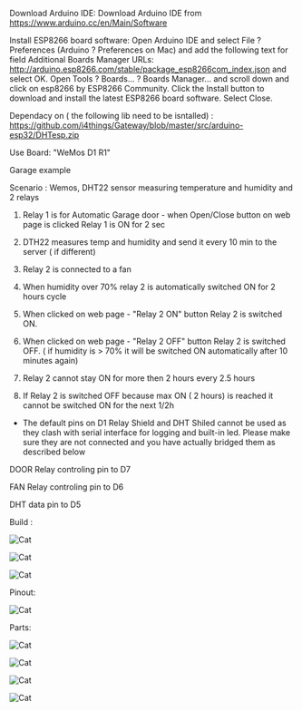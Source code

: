 Download Arduino IDE:
Download Arduino IDE from https://www.arduino.cc/en/Main/Software

Install ESP8266 board software:
Open Arduino IDE and select File ? Preferences (Arduino ? Preferences on Mac) and add the following text for field Additional Boards Manager URLs: http://arduino.esp8266.com/stable/package_esp8266com_index.json and select OK.
Open Tools ? Boards... ? Boards Manager... and scroll down and click on esp8266 by ESP8266 Community. Click the Install button to download and install the latest ESP8266 board software. Select Close.

Dependacy on ( the following lib need to be isntalled) : https://github.com/i4things/Gateway/blob/master/src/arduino-esp32/DHTesp.zip

Use Board: "WeMos D1 R1" 

Garage example

Scenario : Wemos, DHT22 sensor measuring temperature and humidity and 2 relays

1. Relay 1 is for Automatic Garage door  - when Open/Close button on web page is clicked Relay 1 is ON for 2 sec

2. DTH22 measures temp and humidity and send it every 10 min to the server ( if different)

3. Relay 2 is connected to a fan

4. When humidity over 70% relay 2 is automatically switched ON for 2 hours cycle

5. When clicked on web page - "Relay 2 ON" button Relay 2 is switched ON.

6. When clicked on web page - "Relay 2 OFF" button Relay 2 is switched OFF. ( if humidity is > 70% it will be switched ON automatically after 10 minutes again)

7. Relay 2 cannot stay ON for more then 2 hours every 2.5 hours

8. If Relay 2 is switched OFF because max ON ( 2 hours) is reached it cannot be switched ON for the next 1/2h

* The default pins on D1 Relay Shield and DHT Shiled cannot be used as they clash with serial interface  for logging and built-in led. Please make sure they are not connected and you have actually bridged them as described below  

DOOR Relay controling pin to D7 

FAN Relay controling pin to D6

DHT data pin to D5

Build :

 ![Cat](https://github.com/i4things/NodeAPI/blob/master/examples/WEMOS/Garage/thing/view1.JPG)
 
 ![Cat](https://github.com/i4things/NodeAPI/blob/master/examples/WEMOS/Garage/thing/view2.JPG)
  
 ![Cat](https://github.com/i4things/NodeAPI/blob/master/examples/WEMOS/Garage/thing/view3.JPG)

Pinout:
 
 ![Cat](https://github.com/i4things/NodeAPI/blob/master/examples/WEMOS/Garage/thing/esp8266-wemos-d1-mini-pinout.png)

Parts:

 ![Cat](https://github.com/i4things/NodeAPI/blob/master/examples/WEMOS/Garage/thing/cpu.jpg)

 ![Cat](https://github.com/i4things/NodeAPI/blob/master/examples/WEMOS/Garage/thing/dht.jpg)

 ![Cat](https://github.com/i4things/NodeAPI/blob/master/examples/WEMOS/Garage/thing/triple.jpg)

 ![Cat](https://github.com/i4things/NodeAPI/blob/master/examples/WEMOS/Garage/thing/relay.jpg)
